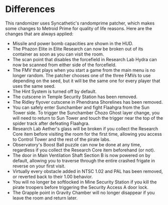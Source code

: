 # Differences

This randomizer uses Syncathetic's randomprime patcher, which makes some changes to Metroid Prime for quality of life reasons. Here are the changes that are always applied:

* Missile and power bomb capacities are shown in the HUD.
* The Phazon Elite in Elite Research can now be broken out of its container as soon as you can visit the room.
* The scan point that disables the forcefield in Research Lab Hydra can now be scanned from either side of the forcefield.
* The FMV that plays when you start a game from the main menu is no longer random. The patcher chooses one of the three FMVs to use depending on the seed, but it will be the same one for every player that uses the same seed.
* The Hint System is turned off by default.
* The cutscene in Temple Security Station has been removed.
* The Ridley flyover cutscene in Phendrana Shorelines has been removed.
* You can safely enter Sunchamber and fight Flaahgra from the Sun Tower side. To trigger the Sunchamber Chozo Ghost layer change, you will need to return to Sun Tower and touch the trigger near the top of the spider track after defeating Flaahgra.
* Research Lab Aether's glass will be broken if you collect the Research Core item before visiting the room for the first time, allowing you access to Control Tower and the rest of the pirate labs.
* Observatory's Boost Ball puzzle can now be done at any time, regardless if you collect the Research Core item beforehand (or not).
* The door in Main Ventilation Shaft Section B is now powered on by default, allowing you to traverse through the entire crashed frigate in reverse on your first visit.
* Virtually every obstacle added in NTSC 1.02 and PAL has been removed, or reverted back to their 1.00 behavior.
* You will no longer be softlocked in Mine Security Station if you kill the pirate troopers before triggering the Security Access A door lock.
* The Grapple point in Gravity Chamber will no longer disappear if you leave the room and return later.
